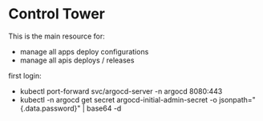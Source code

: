 # Control Tower

This is the main resource for:
* manage all apps deploy configurations
* manage all apis deploys / releases 

first login:

* kubectl port-forward svc/argocd-server -n argocd 8080:443
* kubectl -n argocd get secret argocd-initial-admin-secret -o jsonpath="{.data.password}" | base64 -d
